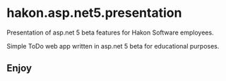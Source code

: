 # hakon.asp.net5.presentation
Presentation of asp.net 5 beta features for Hakon Software employees.

Simple ToDo web app written in asp.net 5 beta for educational purposes.

## Enjoy
